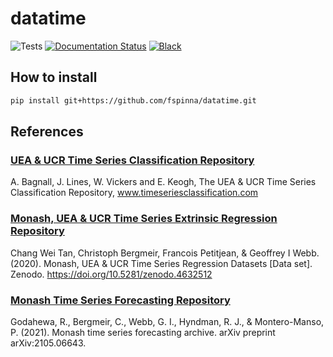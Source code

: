 # datatime

![Tests](https://github.com/fspinna/datatime/actions/workflows/tests.yml/badge.svg)
[![Documentation Status](https://readthedocs.org/projects/shap/badge/?version=latest)](https://datatime.readthedocs.io/en/latest/?badge=latest)
[![Black](https://img.shields.io/badge/code%20style-black-000000.svg)](https://github.com/psf/black)

## How to install
```bash
pip install git+https://github.com/fspinna/datatime.git
```

## References
### [UEA & UCR Time Series Classification Repository](https://www.timeseriesclassification.com/)
A. Bagnall, J. Lines, W. Vickers and E. Keogh, The UEA & UCR Time Series Classification Repository, www.timeseriesclassification.com

### [Monash, UEA & UCR Time Series Extrinsic Regression Repository](http://tseregression.org/)
Chang Wei Tan, Christoph Bergmeir, Francois Petitjean, & Geoffrey I Webb. (2020). Monash, UEA & UCR Time Series Regression Datasets [Data set]. Zenodo. https://doi.org/10.5281/zenodo.4632512

### [Monash Time Series Forecasting Repository](https://forecastingdata.org/)
Godahewa, R., Bergmeir, C., Webb, G. I., Hyndman, R. J., & Montero-Manso, P. (2021). Monash time series forecasting archive. arXiv preprint arXiv:2105.06643.


